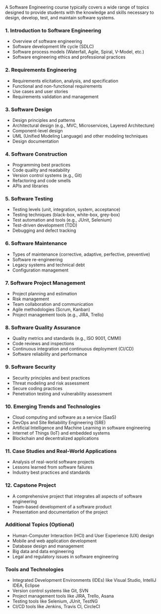 A Software Engineering course typically covers a wide range of topics designed to provide students with the knowledge and skills necessary to design, develop, test, and maintain software systems. 

### 1. **Introduction to Software Engineering**
   - Overview of software engineering
   - Software development life cycle (SDLC)
   - Software process models (Waterfall, Agile, Spiral, V-Model, etc.)
   - Software engineering ethics and professional practices

### 2. **Requirements Engineering**
   - Requirements elicitation, analysis, and specification
   - Functional and non-functional requirements
   - Use cases and user stories
   - Requirements validation and management

### 3. **Software Design**
   - Design principles and patterns
   - Architectural design (e.g., MVC, Microservices, Layered Architecture)
   - Component-level design
   - UML (Unified Modeling Language) and other modeling techniques
   - Design documentation

### 4. **Software Construction**
   - Programming best practices
   - Code quality and readability
   - Version control systems (e.g., Git)
   - Refactoring and code smells
   - APIs and libraries

### 5. **Software Testing**
   - Testing levels (unit, integration, system, acceptance)
   - Testing techniques (black-box, white-box, grey-box)
   - Test automation and tools (e.g., JUnit, Selenium)
   - Test-driven development (TDD)
   - Debugging and defect tracking

### 6. **Software Maintenance**
   - Types of maintenance (corrective, adaptive, perfective, preventive)
   - Software re-engineering
   - Legacy systems and technical debt
   - Configuration management

### 7. **Software Project Management**
   - Project planning and estimation
   - Risk management
   - Team collaboration and communication
   - Agile methodologies (Scrum, Kanban)
   - Project management tools (e.g., JIRA, Trello)

### 8. **Software Quality Assurance**
   - Quality metrics and standards (e.g., ISO 9001, CMMI)
   - Code reviews and inspections
   - Continuous integration and continuous deployment (CI/CD)
   - Software reliability and performance

### 9. **Software Security**
   - Security principles and best practices
   - Threat modeling and risk assessment
   - Secure coding practices
   - Penetration testing and vulnerability assessment

### 10. **Emerging Trends and Technologies**
   - Cloud computing and software as a service (SaaS)
   - DevOps and Site Reliability Engineering (SRE)
   - Artificial Intelligence and Machine Learning in software engineering
   - Internet of Things (IoT) and embedded systems
   - Blockchain and decentralized applications

### 11. **Case Studies and Real-World Applications**
   - Analysis of real-world software projects
   - Lessons learned from software failures
   - Industry best practices and standards

### 12. **Capstone Project**
   - A comprehensive project that integrates all aspects of software engineering
   - Team-based development of a software product
   - Presentation and documentation of the project

### Additional Topics (Optional)
   - Human-Computer Interaction (HCI) and User Experience (UX) design
   - Mobile and web application development
   - Database design and management
   - Big data and data engineering
   - Legal and regulatory issues in software engineering

### Tools and Technologies
   - Integrated Development Environments (IDEs) like Visual Studio, IntelliJ IDEA, Eclipse
   - Version control systems like Git, SVN
   - Project management tools like JIRA, Trello, Asana
   - Testing tools like Selenium, JUnit, TestNG
   - CI/CD tools like Jenkins, Travis CI, CircleCI
